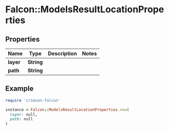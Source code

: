 # Falcon::ModelsResultLocationProperties

## Properties

| Name | Type | Description | Notes |
| ---- | ---- | ----------- | ----- |
| **layer** | **String** |  |  |
| **path** | **String** |  |  |

## Example

```ruby
require 'crimson-falcon'

instance = Falcon::ModelsResultLocationProperties.new(
  layer: null,
  path: null
)
```

